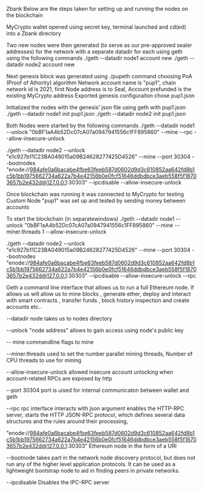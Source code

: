 Zbank
Below are the steps taken for setting up and running the nodes on the blockchain 

MyCrypto wallet opened using secret key, terminal launched and cd(ed) into a Zbank directory

Two new nodes were then generated (to serve as our pre-approved sealer addresses) for the network with a separate datadir for each using geth using the following commands 
./geth --datadir node1 account new
./geth --datadir node2 account new

Next genesis block was generated using ./pupeth command choosing PoA (Proof of Athority) algorithm
Network account name is "pup1", chain network id is 2021, first Node address is to Seal, Account prefunded is the existing MyCrypto address
Exported genesis configuraiton chose pup1.json

Initialized the nodes with the genesis' json file using geth with pup1.json
./geth --datadir node1 init pup1.json
./geth --datadir node2 init pup1.json

Both Nodes were started by the following commands 
./geth --datadir node1 --unlock "0bBF1aA4b52Dc07cA07a0947941556c1FF895860" --mine --rpc --allow-insecure-unlock

./geth --datadir node2 --unlock "e1c927b11C23BA049015a09B24628277425D4526" --mine --port 30304 --bootnodes "enode://984afe0a6bacabe4fbe63feeb587d0602d9d3c610852aa642fd8b1c5b1bb1975662734a622a7b4e42156b0e0fcf51646ddbdbce3aeb558f5f18703657b2e432d@127.0.0.1:30303" --ipcdisable --allow-insecure-unlock

Once blockchain was running it was connected to MyCrypto for testing
Custom Node "pup1" was set up and tested by sending money between accounts 

To start the blockchain (in separatewindows)
./geth --datadir node1 --unlock "0bBF1aA4b52Dc07cA07a0947941556c1FF895860" --mine --miner.threads 1 --allow-insecure-unlock 

./geth --datadir node2 --unlock "e1c927b11C23BA049015a09B24628277425D4526" --mine --port 30304 --bootnodes "enode://984afe0a6bacabe4fbe63feeb587d0602d9d3c610852aa642fd8b1c5b1bb1975662734a622a7b4e42156b0e0fcf51646ddbdbce3aeb558f5f18703657b2e432d@127.0.0.1:30303" --ipcdisable --allow-insecure-unlock --rpc

Geth a command line interface that allows us to run a full Ethereum node.  If allows us will allow us to mine blocks , generate ether, deploy and interact with smart contracts , transfer funds , block history inspection and create accounts etc..

--datadir node takes us to nodes directory

--unlock "node address" allows to gain access using node's public key

-- mine commandline flags to mine

--miner.threads  used to set the number parallel mining threads, Number of CPU threads to use for mining

--allow-insecure-unlock  allowed insecure account unlocking when account-related RPCs are exposed by http
 
 
--port 30304     port is uised for internal communicaton between wallet and geth

--rpc  rpc interface interacts with json argument enables the HTTP-RPC server, starts the HTTP JSON-RPC protocol, which defines several data structures and the rules around their processing,

"enode://984afe0a6bacabe4fbe63feeb587d0602d9d3c610852aa642fd8b1c5b1bb1975662734a622a7b4e42156b0e0fcf51646ddbdbce3aeb558f5f18703657b2e432d@127.0.0.1:30303"     Ethereum node in the form of a URI         

--bootnode takes part in the network node discovery protocol, but does not run any of the higher level application protocols. It can be used as a lightweight bootstrap node to aid in finding peers in private networks.

--ipcdisable   Disables the IPC-RPC server